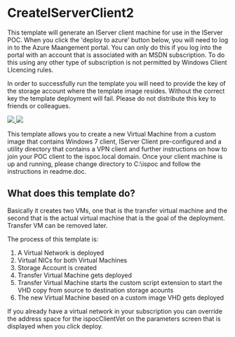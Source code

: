 ﻿# CreateIServerClient2

This template will generate an IServer client machine for use in the IServer POC.  When you click the 'deploy to azure' button below, you will need to log in to the Azure Maangement portal.  You can only do this if you log into the portal with an account that is associated with an MSDN subscription.  To do this using any other type of subscription is not permitted by Windows Client LIcencing rules.

In order to successfully run the template you will need to provide the key of the storage account where the template image resides.  Without the correct key the template deployment will fail.  Please do not distribute this key to friends or colleagues.

<a href="https://portal.azure.com/#create/Microsoft.Template/uri/https%3A%2F%2Fraw.githubusercontent.com%2Fnikkh%2FCreateIServerClient%2Fmaster%2FCreateIServerClient%2FTemplates%2Fazuredeploy.json" target="_blank">
    <img src="http://azuredeploy.net/deploybutton.png"/>
</a>
<a href="http://armviz.io/#/?load=https%3A%2F%2Fraw.githubusercontent.com%2Fnikkh%2FCreateIServerClient%2Fmaster%2FCreateIServerClient%2FTemplates%2Fazuredeploy.json" target="_blank">
    <img src="http://armviz.io/visualizebutton.png"/>
</a>

This template allows you to create a new Virtual Machine from a custom image that contains Windows 7 client, IServer Client pre-configured and a utility directory that contains a VPN client and further instructions on how to join your POC client to the ispoc.local domain.  Once your client machine is up and running, please change directory to C:\ispoc and follow the instructions in readme.doc.

## What does this template do?

Basically it creates two VMs, one that is the transfer virtual machine and the second that is the actual virtual machine that is the goal of the deployment. Transfer VM can be removed later.

The process of this template is:

1. A Virtual Network is deployed
2. Virtual NICs for both Virtual Machines
3. Storage Account is created
3. Transfer Virtual Machine gets deployed
4. Transfer Virtual Machine starts the custom script extension to start the VHD copy from source to destination storage acounts
5. The new Virtual Machine based on a custom image VHD gets deployed 

If you already have a virtual network in your subscription you can override the address space for the ispocClientVet on the parameters screen that is displayed when you click deploy.

